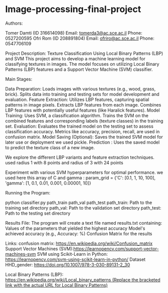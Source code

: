 # Image-processing-final-project
Authors:

Tomer Damti (ID 316614098)
Email: tomerda3@ac.sce.ac.il
Phone: 0527200595
Ofri Rom (ID 208891804)
Email: ofriro@ac.sce.ac.il
Phone: 0547706109

Project Description: Texture Classification Using Local Binary Patterns (LBP) and SVM This project aims to develop a machine learning model for classifying textures in images. The model focuses on utilizing Local Binary Patterns (LBP) features and a Support Vector Machine (SVM) classifier.

Main Stages:

Data Preparation:
Loads images with various textures (e.g., wood, grass, brick).
Splits data into training and testing sets for model development and evaluation.
Feature Extraction: Utilizes LBP features, capturing spatial patterns in image pixels.
Extracts LBP features from each image.
Combines LBP features with potentially useful features (like Haralick features).
Model Training:
Uses SVM, a classification algorithm.
Trains the SVM on the combined features and corresponding labels (texture classes) in the training set.
Evaluation:
Evaluates the trained model on the testing set to assess classification accuracy.
Metrics like accuracy, precision, recall, are used in confusion matrix.
Model Saving (Optional):
Saves the trained SVM model for later use or deployment we used pickle.
Prediction :
Uses the saved model to predict the texture class of a new image.

We explore the different LBP variants and feature extraction techniques.
used radius 1 with 8 points and radius of 3 with 24 points

Experiment with various SVM hyperparameters for optimal performance.
we used here this array of C and gamma : 
param_grid = {'C': [0.1, 1, 10, 100],
 'gamma': [1, 0.1, 0.01, 0.001, 0.00001, 10]}

Running the Program:

python classifier.py path_train path_val path_test
path_train: Path to the training set directory
path_val: Path to the validation set directory
path_test: Path to the testing set directory

Results File:
The program will create a text file named results.txt containing:
Values of the parameters that yielded the highest accuracy
Model's achieved accuracy (e.g., Accuracy: %)
Confusion Matrix for the results

Links:
confusion matrix: https://en.wikipedia.org/wiki/Confusion_matrix
Support Vector Machines (SVM):https://learnopencv.com/support-vector-machines-svm
SVM using Scikit-Learn in Python: https://learnopencv.com/svm-using-scikit-learn-in-python/
Dataset HHD_gender: https://doi.org/10.1007/978-3-030-89131-2_30


Local Binary Patterns (LBP): [https://en.wikipedia.org/wiki/Local_binary_patterns (Replace the bracketed link with the actual URL for Local Binary Patterns)](https://doi.org/10.1007/978-3-030-89131-2_30)

